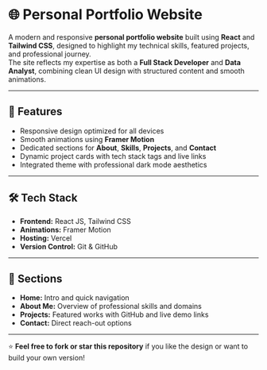 # 🌐 Personal Portfolio Website

A modern and responsive **personal portfolio website** built using **React** and **Tailwind CSS**, designed to highlight my technical skills, featured projects, and professional journey.  
The site reflects my expertise as both a **Full Stack Developer** and **Data Analyst**, combining clean UI design with structured content and smooth animations.

---

## 🚀 Features
- Responsive design optimized for all devices  
- Smooth animations using **Framer Motion**  
- Dedicated sections for **About**, **Skills**, **Projects**, and **Contact**  
- Dynamic project cards with tech stack tags and live links  
- Integrated theme with professional dark mode aesthetics  

---

## 🛠️ Tech Stack
- **Frontend:** React JS, Tailwind CSS  
- **Animations:** Framer Motion  
- **Hosting:** Vercel  
- **Version Control:** Git & GitHub  

---

## 📂 Sections
- **Home:** Intro and quick navigation  
- **About Me:** Overview of professional skills and domains  
- **Projects:** Featured works with GitHub and live demo links  
- **Contact:** Direct reach-out options  

---


⭐ **Feel free to fork or star this repository** if you like the design or want to build your own version!
